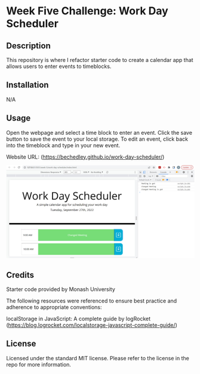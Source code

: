 # Week Five Challenge: Work Day Scheduler

## Description

This repository is where I refactor starter code to create a calendar app that allows users to enter events to timeblocks.

## Installation

N/A

## Usage

Open the webpage and select a time block to enter an event. Click the save button to save the event to your local storage. To edit an event, click back into the timeblock and type in your new event.

Website URL: (https://bechedley.github.io/work-day-scheduler/)


![Screenshot of webpage with splitscreen showing the Chrome dev tools window](assets/images/scheduler-screenshot.jpg)
    

## Credits

Starter code provided by Monash University

The following resources were referenced to ensure best practice and adherence to appropriate conventions:

localStorage in JavaScript: A complete guide by logRocket (https://blog.logrocket.com/localstorage-javascript-complete-guide/)

## License

Licensed under the standard MIT license. Please refer to the license in the repo for more information.